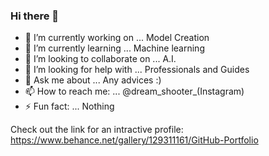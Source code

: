 ### Hi there 👋

- 🔭 I’m currently working on ... Model Creation
- 🌱 I’m currently learning ... Machine learning
- 👯 I’m looking to collaborate on ... A.I.
- 🤔 I’m looking for help with ... Professionals and Guides
- 💬 Ask me about ... Any advices :) 
- 📫 How to reach me: ... @dream_shooter_(Instagram)
- ⚡ Fun fact: ... Nothing

Check out the link for an intractive profile:
https://www.behance.net/gallery/129311161/GitHub-Portfolio
